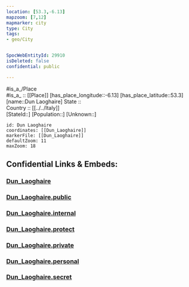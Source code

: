 ```yaml
---
location: [53.3,-6.13] 
mapzoom: [7,12] 
mapmarker: city 
type: City
tags:
- geo/City


SpocWebEntityId: 29910
isDeleted: false
confidential: public

---
```

#is_a_/Place  
#is_a_ :: [[Place]] 
[has_place_longitude::-6.13] 
[has_place_latitude::53.3] 
[name::Dun Laoghaire] 
State ::  
Country :: [[../../Italy]]  
[StateId::] 
[Population::] 
[Unknown::] 


```leaflet
id: Dun Laoghaire
coordinates: [[Dun_Laoghaire]] 
markerFile: [[Dun_Laoghaire]] 
defaultZoom: 11 
maxZoom: 18
```


## Confidential Links & Embeds: 

### [Dun_Laoghaire](/_Standards/Earth/Continent/Europe/Europe~South/Italy/City/Dun_Laoghaire.md) 

### [Dun_Laoghaire.public](/_public/Earth/Continent/Europe/Europe~South/Italy/City/Dun_Laoghaire.public.md) 

### [Dun_Laoghaire.internal](/_internal/Earth/Continent/Europe/Europe~South/Italy/City/Dun_Laoghaire.internal.md) 

### [Dun_Laoghaire.protect](/_protect/Earth/Continent/Europe/Europe~South/Italy/City/Dun_Laoghaire.protect.md) 

### [Dun_Laoghaire.private](/_private/Earth/Continent/Europe/Europe~South/Italy/City/Dun_Laoghaire.private.md) 

### [Dun_Laoghaire.personal](/_personal/Earth/Continent/Europe/Europe~South/Italy/City/Dun_Laoghaire.personal.md) 

### [Dun_Laoghaire.secret](/_secret/Earth/Continent/Europe/Europe~South/Italy/City/Dun_Laoghaire.secret.md)

